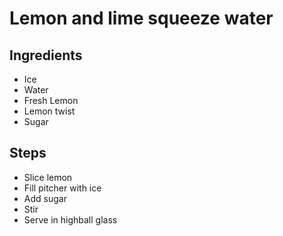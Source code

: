 # Lemon and lime squeeze water

## Ingredients
* Ice
* Water
* Fresh Lemon
* Lemon twist
* Sugar

## Steps

* Slice lemon
* Fill pitcher with ice
* Add sugar
* Stir
* Serve in highball glass
